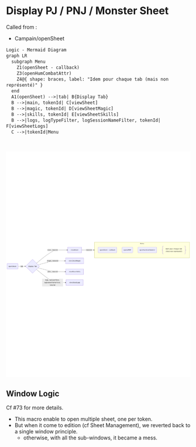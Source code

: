 # Display PJ / PNJ / Monster Sheet

Called from :
- Campain/openSheet
```
Logic - Mermaid Diagram
graph LR
  subgraph Menu
    Z1(openSheet - callback)
    Z3(openHumCombatAttr)
    Z4@{ shape: braces, label: "Idem pour chaque tab (mais non représenté)" }
  end
  A1(openSheet) -->|tab| B{Display Tab}
  B -->|main, tokenId| C[viewSheet]
  B -->|magic, tokenId| D[viewSheetMagic]
  B -->|skills, tokenId| E[viewSheetSkills]
  B -->|logs, logTypeFilter, logSessionNameFilter, tokenId| F[viewSheetLogs]
  C -->|tokenId|Menu

	
```

![other Attribute Mgt flow](../../assets/doc/sheetViewFlow.png?raw=true)

## Window Logic
Cf #73 for more details.
- This macro enable to open multiple sheet, one per token.
- But when it come to edition (cf Sheet Management), we reverted back to a single window principle. 
  - otherwise, with all the sub-windows, it became a mess.